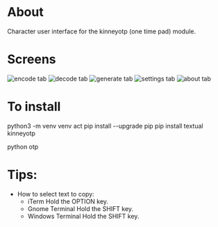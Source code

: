 # About

Character user interface for the kinneyotp (one time pad) module.

# Screens
![encode tab](https://github.com/mkinney/kinneyoptcui/blob/main/screens/encode.png?raw=true "Encode")
![decode tab](https://github.com/mkinney/kinneyoptcui/blob/main/screens/decode.png?raw=true "Decode")
![generate tab](https://github.com/mkinney/kinneyoptcui/blob/main/screens/generate.png?raw=true "Generate")
![settings tab](https://github.com/mkinney/kinneyoptcui/blob/main/screens/settings.png?raw=true "Settings")
![about tab](https://github.com/mkinney/kinneyoptcui/blob/main/screens/about.png?raw=true "About")


# To install
python3 -m venv venv
act
pip install --upgrade pip
pip install textual kinneyotp

python otp

# Tips:
- How to select text to copy:
  * iTerm Hold the OPTION key.
  * Gnome Terminal Hold the SHIFT key.
  * Windows Terminal Hold the SHIFT key.
